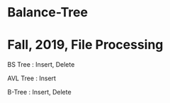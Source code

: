# Balance-Tree
# Fall, 2019, File Processing
BS Tree : Insert, Delete

AVL Tree : Insert

B-Tree : Insert, Delete
